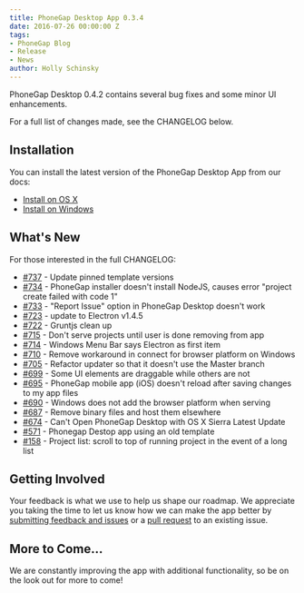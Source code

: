 ```yaml
---
title: PhoneGap Desktop App 0.3.4
date: 2016-07-26 00:00:00 Z
tags:
- PhoneGap Blog
- Release
- News
author: Holly Schinsky
---
```


PhoneGap Desktop 0.4.2 contains several bug fixes and some minor UI enhancements.

For a full list of changes made, see the CHANGELOG below.

## Installation

You can install the latest version of the PhoneGap Desktop App from our docs:

- [Install on OS X](http://docs.phonegap.com/references/desktop-app/install/mac/)
- [Install on Windows](http://docs.phonegap.com/references/desktop-app/install/win/)

## What's New

For those interested in the full CHANGELOG:

- [#737](https://github.com/phonegap/phonegap-app-desktop/issues/737) - Update pinned template versions
- [#734](https://github.com/phonegap/phonegap-app-desktop/issues/734) - PhoneGap installer doesn't install NodeJS, causes error "project create failed with code 1"
- [#733](https://github.com/phonegap/phonegap-app-desktop/issues/733) - "Report Issue" option in PhoneGap Desktop doesn't work
- [#723](https://github.com/phonegap/phonegap-app-desktop/issues/723) - update to Electron v1.4.5
- [#722](https://github.com/phonegap/phonegap-app-desktop/issues/722) - Gruntjs clean up
- [#715](https://github.com/phonegap/phonegap-app-desktop/issues/715) - Don't serve projects until user is done removing from app
- [#714](https://github.com/phonegap/phonegap-app-desktop/issues/714) - Windows Menu Bar says Electron as first item
- [#710](https://github.com/phonegap/phonegap-app-desktop/issues/710) - Remove workaround in connect for browser platform on Windows
- [#705](https://github.com/phonegap/phonegap-app-desktop/issues/705) - Refactor updater so that it doesn't use the Master branch 
- [#699](https://github.com/phonegap/phonegap-app-desktop/issues/699) - Some UI elements are draggable while others are not
- [#695](https://github.com/phonegap/phonegap-app-desktop/issues/695) - PhoneGap mobile app (iOS) doesn't reload after saving changes to my app files
- [#690](https://github.com/phonegap/phonegap-app-desktop/issues/690) - Windows does not add the browser platform when serving
- [#687](https://github.com/phonegap/phonegap-app-desktop/issues/687) - Remove binary files and host them elsewhere
- [#674](https://github.com/phonegap/phonegap-app-desktop/issues/674) - Can't Open PhoneGap Desktop with OS X Sierra Latest Update
- [#571](https://github.com/phonegap/phonegap-app-desktop/issues/671) - Phonegap Destop app using an old template
- [#158](https://github.com/phonegap/phonegap-app-desktop/issues/158) - Project list: scroll to top of running project in the event of a long list

## Getting Involved

Your feedback is what we use to help us shape our roadmap. We appreciate you taking the time to let us know how we can make the app better by [submitting feedback and issues](https://github.com/phonegap/phonegap-app-desktop/issues) or a [pull request](https://github.com/phonegap/phonegap-app-desktop) to an existing issue.

## More to Come...

We are constantly improving the app with additional functionality, so be on the look out for more to come!
